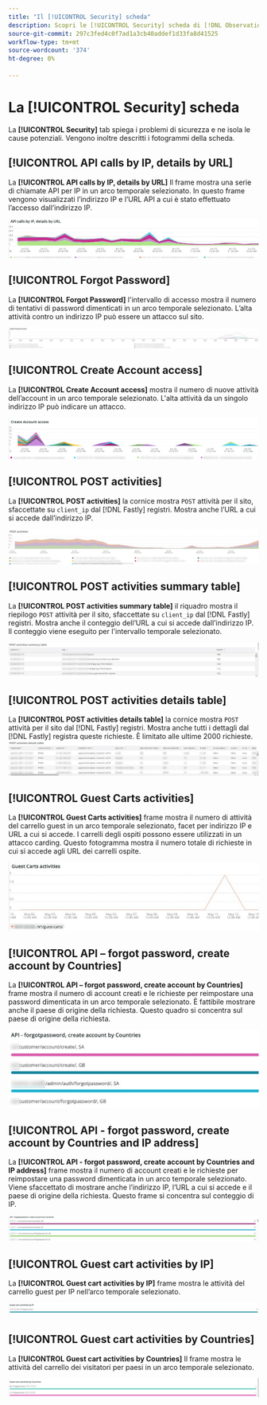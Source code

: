 ```yaml
---
title: "Il [!UICONTROL Security] scheda"
description: Scopri le [!UICONTROL Security] scheda di [!DNL Observation for Adobe Commerce].
source-git-commit: 297c3fed4c0f7ad1a3cb40addef1d33fa8d41525
workflow-type: tm+mt
source-wordcount: '374'
ht-degree: 0%

---
```



# La [!UICONTROL Security] scheda

La **[!UICONTROL Security]** tab spiega i problemi di sicurezza e ne isola le cause potenziali. Vengono inoltre descritti i fotogrammi della scheda.

## [!UICONTROL API calls by IP, details by URL]

La **[!UICONTROL API calls by IP, details by URL]** Il frame mostra una serie di chiamate API per IP in un arco temporale selezionato. In questo frame vengono visualizzati l’indirizzo IP e l’URL API a cui è stato effettuato l’accesso dall’indirizzo IP.

![Chiamate API per IP](../../assets/tools/observation-for-adobe-commerce/calls-by-ip.jpg)

## [!UICONTROL Forgot Password]

La **[!UICONTROL Forgot Password]** l&#39;intervallo di accesso mostra il numero di tentativi di password dimenticati in un arco temporale selezionato. L’alta attività contro un indirizzo IP può essere un attacco sul sito.

![Password dimenticata](../../assets/tools/observation-for-adobe-commerce/forgot-password.jpg)

## [!UICONTROL Create Account access]

La **[!UICONTROL Create Account access]** mostra il numero di nuove attività dell’account in un arco temporale selezionato. L&#39;alta attività da un singolo indirizzo IP può indicare un attacco.

![create-account-access](../../assets/tools/observation-for-adobe-commerce/create-account-access.png)

## [!UICONTROL POST activities]

La **[!UICONTROL POST activities]** la cornice mostra `POST` attività per il sito, sfaccettate su `client_ip` dal [!DNL Fastly] registri. Mostra anche l’URL a cui si accede dall’indirizzo IP.

![Attività POST](../../assets/tools/observation-for-adobe-commerce/POST-activities.jpg)

## [!UICONTROL POST activities summary table]

La **[!UICONTROL POST activities summary table]** il riquadro mostra il riepilogo `POST` attività per il sito, sfaccettate su `client_ip` dal [!DNL Fastly] registri. Mostra anche il conteggio dell’URL a cui si accede dall’indirizzo IP. Il conteggio viene eseguito per l&#39;intervallo temporale selezionato.

![POST-activities-summary](../../assets/tools/observation-for-adobe-commerce/POST-activities-summary.jpg)

## [!UICONTROL POST activities details table]

La **[!UICONTROL POST activities details table]** la cornice mostra `POST` attività per il sito dal [!DNL Fastly] registri. Mostra anche tutti i dettagli dal [!DNL Fastly] registra queste richieste. È limitato alle ultime 2000 richieste.
![POST-activities-details](../../assets/tools/observation-for-adobe-commerce/POST-activities-details.jpg)

## [!UICONTROL Guest Carts activities]

La **[!UICONTROL Guest Carts activities]** frame mostra il numero di attività del carrello guest in un arco temporale selezionato, facet per indirizzo IP e URL a cui si accede. I carrelli degli ospiti possono essere utilizzati in un attacco carding. Questo fotogramma mostra il numero totale di richieste in cui si accede agli URL dei carrelli ospite.

![guest-carts-activities](../../assets/tools/observation-for-adobe-commerce/guest-carts-activities.jpg)

## [!UICONTROL API – forgot password, create account by Countries]

La **[!UICONTROL API – forgot password, create account by Countries]** frame mostra il numero di account creati e le richieste per reimpostare una password dimenticata in un arco temporale selezionato. È fattibile mostrare anche il paese di origine della richiesta. Questo quadro si concentra sul paese di origine della richiesta.

![paesi dimenticati dell&#39;api](../../assets/tools/observation-for-adobe-commerce/api-forgot-countries.jpg)

## [!UICONTROL API - forgot password, create account by Countries and IP address]

La **[!UICONTROL API - forgot password, create account by Countries and IP address]** frame mostra il numero di account creati e le richieste per reimpostare una password dimenticata in un arco temporale selezionato. Viene sfaccettato di mostrare anche l’indirizzo IP, l’URL a cui si accede e il paese di origine della richiesta. Questo frame si concentra sul conteggio di IP.

![api-dimenticata-countries-ip](../../assets/tools/observation-for-adobe-commerce/api-forgot-countries-ip.png)

## [!UICONTROL Guest cart activities by IP]

La **[!UICONTROL Guest cart activities by IP]** frame mostra le attività del carrello guest per IP nell’arco temporale selezionato.

![guest-cart-ip](../../assets/tools/observation-for-adobe-commerce/guest-cart-ip.png)

## [!UICONTROL Guest cart activities by Countries]

La **[!UICONTROL Guest cart activities by Countries]** Il frame mostra le attività del carrello dei visitatori per paesi in un arco temporale selezionato.

![paese ospite](../../assets/tools/observation-for-adobe-commerce/guest-cart-country.png)
